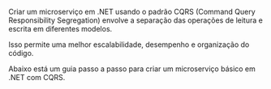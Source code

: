 Criar um microserviço em .NET usando o padrão CQRS (Command Query Responsibility Segregation) envolve a separação das operações de leitura e escrita em diferentes modelos. 

Isso permite uma melhor escalabilidade, desempenho e organização do código.

Abaixo está um guia passo a passo para criar um microserviço básico em .NET com CQRS.
